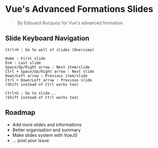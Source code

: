 # Vue's Advanced Formations Slides

> By Edouard Rucquoy for Vue's advanced formation

## Slide Keyboard Navigation

```
Ctrl+H : Go to wall of slides (Overview)

Home : First slide
End : Last slide
Space/Up/Right arrow : Next item/slide
Ctrl + Space/Up/Right arrow : Next slide
Down/Left arrow : Previous item/slide
Ctrl + Down/Left arrow : Previous slide
(Shift instead of Ctrl works too)

Ctrl+G : Go to slide...
(Shift instead of Ctrl works too)
```

## Roadmap

- Add more slides and informations
- Better organisation and summary
- Make slides system with VueJS
- ... post your issue


